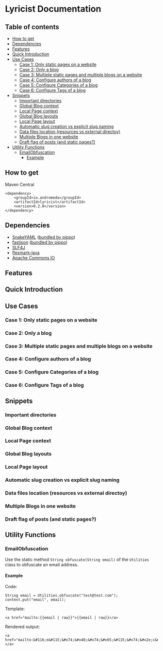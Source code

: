 Lyricist Documentation
======================

[TOC levels=4]: # "## Table of contents"
## Table of contents
- [How to get](#how-to-get)
- [Dependencies](#dependencies)
- [Features](#features)
- [Quick Introduction](#quick-introduction)
- [Use Cases](#use-cases)
    - [Case 1: Only static pages on a website](#case-1-only-static-pages-on-a-website)
    - [Case 2: Only a blog](#case-2-only-a-blog)
    - [Case 3: Multiple static pages and multiple blogs on a website](#case-3-multiple-static-pages-and-multiple-blogs-on-a-website)
    - [Case 4: Configure authors of a blog](#case-4-configure-authors-of-a-blog)
    - [Case 5: Configure Categories of a blog](#case-5-configure-categories-of-a-blog)
    - [Case 6: Configure Tags of a blog](#case-6-configure-tags-of-a-blog)
- [Snippets](#snippets)
    - [Important directories](#important-directories)
    - [Global Blog context](#global-blog-context)
    - [Local Page context](#local-page-context)
    - [Global Blog layouts](#global-blog-layouts)
    - [Local Page layout](#local-page-layout)
    - [Automatic slug creation vs explicit slug naming](#automatic-slug-creation-vs-explicit-slug-naming)
    - [Data files location (resources vs external directoy)](#data-files-location-resources-vs-external-directoy)
    - [Multiple Blogs in one website](#multiple-blogs-in-one-website)
    - [Draft flag of posts (and static pages?)](#draft-flag-of-posts-and-static-pages)
- [Utility Functions](#utility-functions)
    - [EmailObfuscation](#emailobfuscation)
        - [Example](#example)


## How to get
Maven Central
```
<dependency>
    <groupId>io.andromeda</groupId>
    <artifactId>lyricist</artifactId>
    <version>0.2.0</version>
</dependency>
```

## Dependencies
- [SnakeYAML]((https://bitbucket.org/asomov/snakeyaml)) ([bundled by pippo]())
- [fastjson](https://github.com/alibaba/fastjson) ([bundled by pippo]())
- [SLF4J]()
- [flexmark-java](https://github.com/vsch/flexmark-java)
- [Apache Commons IO](https://commons.apache.org/proper/commons-io/)

## Features

## Quick Introduction

## Use Cases

### Case 1: Only static pages on a website

### Case 2: Only a blog

### Case 3: Multiple static pages and multiple blogs on a website

### Case 4: Configure authors of a blog

### Case 5: Configure Categories of a blog

### Case 6: Configure Tags of a blog


## Snippets

### Important directories

### Global Blog context

### Local Page context

### Global Blog layouts

### Local Page layout

### Automatic slug creation vs explicit slug naming

### Data files location (resources vs external directoy)

### Multiple Blogs in one website

### Draft flag of posts (and static pages?)

## Utility Functions
### EmailObfuscation
Use the static method ```String obfuscate(String email)``` of the ```Utilities``` class to obfuscate an email address.

#### Example
Code:
```
String email = Utilities.obfuscate("test@test.com");
context.put("email", email);
```
Template:
```
<a href="mailto:{{email | raw}}">{{email | raw}}</a>
```

Rendered output:
```
<a href="mailto:&#116;e&#115;&#x74;&#x40;&#x74;&#x65;&#115;&#x74;&#x2e;c&#111;&#x6d;">&#116;e&#115;&#x74;&#x40;&#x74;&#x65;&#115;&#x74;&#x2e;c&#111;&#x6d;</a>
```